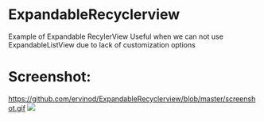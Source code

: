 # ExpandableRecyclerview
Example of Expandable RecylerView
Useful when we can not use ExpandableListView due to lack of customization options

# Screenshot:
https://github.com/ervinod/ExpandableRecyclerview/blob/master/screenshot.gif
![](name-of-screenshot.gif)
